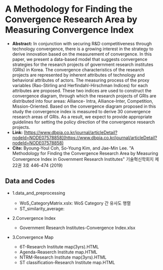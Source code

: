 # A Methodology for Finding the Convergence Research Area by Measuring Convergence Index 
- **Abstract:** In conjunction with securing R&D competitiveness through technology convergence, there is a growing interest in the strategy to derive innovation based on the measurement of convergence. In this paper, we present a data-based model that suggests convergence strategies for the research projects of government research institutes (GRIs) in Korea. The convergence characteristics of the research projects are represented by inherent attributes of technology and behavioral attributes of actors. The measuring process of the proxy variables (Rao-Stirling and Herfindahl-Hirschman Indices) for each attributes are proposed. These two indices are used to construct the convergence diagram, through which the research projects of GRIs are distributed into four areas: Alliance- Intra, Alliance-Inter, Competition, Mission-Oriented. Based on the convergence diagram proposed in this study the convergence index is measured to derive 30 convergence research areas of GRIs. As a result, we expect to provide appropriate guidelines for setting the policy direction of the convergence research projects.
- **Link:** [https://www.dbpia.co.kr/journal/articleDetail?nodeId=NODE07578858](https://www.dbpia.co.kr/journal/articleDetail?nodeId=NODE07578858)
- **Cite:** Byoung-Youl Coh, So-Young Kim, and Jae-Min Lee. "A Methodology for Finding the Convergence Research Area by Measuring Convergence Index in Government Research Institutes" 기술혁신학회지 제 22권 3호 446-474 (2019)

## Data and Codes
- 1.data_and_preprocessing
  - WoS_CategoryMatrix.xslx: WoS Category 간 유사도 행렬
  - ST_similarity_average:
  
- 2.Convergence Index
  - Government Research Institutes-Convergence Index.xlsx
  
- 3.Convergence Map
  - 6T-Research Institute map(3yrs).HTML
  - Agenda-Reaserch Institute map.HTML
  - NTRM-Research Institute map(3yrs).HTML
  - ST classification-Research Institute map.HTML

